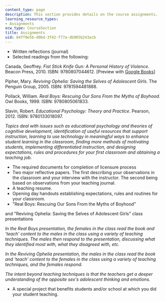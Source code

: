 ```yaml
---
content_type: page
description: This section provides details on the course assignments.
learning_resource_types:
- Assignments
ocw_type: CourseSection
title: Assignments
uid: 84ff0e5b-d0bd-3f42-f77a-db905b243acb
---
```


*   Written reflections (journal)
*   Selected readings from the following:

Canada, Geoffrey. _Fist Stick Knife Gun: A Personal History of Violence_. Beacon Press, 2010. ISBN: 9780807044612. \[Preview with [Google Books](http://books.google.com/books?id=KlZmsxv4SiAC&pg=Pafrontcover)\]

Pipher, Mary. _Reviving Ophelia: Saving the Selves of Adolescent Girls_. The Penguin Group, 2005. ISBN: 9781594481888.

Pollack, William. _Real Boys: Rescuing Our Sons From the Myths of Boyhood_. Owl Books, 1999. ISBN: 9780805061833.

Slavin, Robert. _Educational Psychology: Theory and Practice_. Pearson, 2012. ISBN: 9780133018097.

_Topics deal with issues such as educational psychology and theories of cognitive development, identification of useful resources that support instruction, learning to use technology in meaningful ways to enhance student learning in the classroom, finding more methods of motivating students, implementing differentiated instruction, and designing expectations, rules and procedures for your first classroom and obtaining a teaching job._

*   The required documents for completion of licensure process
*   Two major reflective papers. The first describing your observations in the classroom and your interview with the instructor. The second being based on observations from your teaching journal.
*   A teaching resume.
*   Opening day handouts establishing expectations, rules and routines for your classroom.
*   "Real Boys: Rescuing Our Sons From the Myths of Boyhood"

and "Reviving Ophelia: Saving the Selves of Adolescent Girls" class presentations

_In the Real Boys presentation, the females in the class read the book and 'teach' content to the males in the class using a variety of teaching techniques. The males then respond to the presentation, discussing what they identified most with, what they disagreed with, etc._

_In the Reviving Ophelia presentation, the males in the class read the book and 'teach' content to the females in the class using a variety of teaching techniques, and the females respond._

_The intent beyond teaching techniques is that the teachers get a deeper understanding of the opposite sex's adolescent thinking and emotions._

*   A special project that benefits students and/or school at which you did your student teaching.